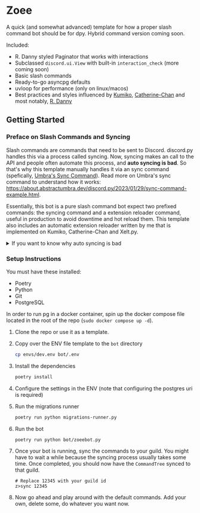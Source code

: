 # Zoee

A quick (and somewhat advanced) template for how a proper slash command bot should be for dpy. Hybrid command version coming soon.

Included:

- R. Danny styled Paginator that works with interactions
- Subclassed `discord.ui.View` with built-in `interaction_check` (more coming soon)
- Basic slash commands
- Ready-to-go asyncpg defaults
- uvloop for performance (only on linux/macos)
- Best practices and styles influenced by [Kumiko](https://github.com/No767/Kumiko), [Catherine-Chan](https://github.com/No767/Catherine-Chan) and most notably, [R. Danny](https://github.com/Rapptz/RoboDanny)

## Getting Started

### Preface on Slash Commands and Syncing

Slash commands are commands that need to be sent to Discord.
discord.py handles this via a process called syncing. Now, syncing makes
an call to the API and people often automate this process, and **auto syncing is bad**.
So that's why this template manually handles it via an sync command (spefically, [Umbra's Sync Command](https://about.abstractumbra.dev/discord.py/2023/01/29/sync-command-example.html)). Read more on Umbra's sync command to understand how it works: https://about.abstractumbra.dev/discord.py/2023/01/29/sync-command-example.html.

Essentially, this bot is a pure slash command bot expect two prefixed commands:
the syncing command and a extension reloader command, useful in production to 
avoid downtime and hot reload them. This template also includes an automatic extension
reloader written by me that is implemented on Kumiko, Catherine-Chan and Xelt.py.

<details>
    <summary>If you want to know why auto syncing is bad</summary>

Auto-syncing, which is the practice of using `bot.tree.sync()` in a `setup_hook`,
is extremely bad practice. Why? Even single time you sync, you send an API request
to Discord. Within the dpy examples, it is done so in order to provide the slash 
commands in the ui for the user. It's done so folks starting out won't complain
about "why is my slash commands not showing up?" (and also btw the examples are
really good for basic slash command examples).

Now the implications of doing so is quite huge. There are two main points: 

1. **Auto-syncing incurs heavy ratelimits (429 errors).** Now usually for folks starting off,they will Ctrl+C their bot to reload extensions, and now that can lead to ratelimits. Do it too much and **expect to get IP banned by Discord**. Getting ratelimited isn't a good thing so it's best to do what you can do to prevent it from happening (dpy pretty much handles it for you). 

2. **Lack of control.**. Say I have my bot auto syncing, and then oops I accidently synced both globally and to my guild, resulting in duplicate commands. Now I want to get rid of them, but I basically can't because all of the syncing is done automatically. This is what auto-syncing leads to. Now let's say I added Umbra's sync command, and all I need to do to fix this is to run `z>sync ^` and boom, the duplicate commands are removed. Point is, there is an heavy opportunity cost that you have to take. Either auto sync + gain convenience or lose control over how you sync. The second option seems less risker in general, and for the reasons mentioned in point 1, is pretty much the reason why you want to avoid auto syncing as much as you can.

Now you don't need to manually sync everysingle time you change your code, but the tdlr is todo it when you change or added command + option names and/or descriptions, change or added the type of the param, and when you add/modify permissions. (You can find more details about this in the [app command guide](https://github.com/Rapptz/discord.py/pull/9557) being written by Nanika (and heavily reviewed by Noelle and others) and the finer details can be also found in `?tag whensync` in the [offical discord.py server](https://discord.com/invite/r3sSKJJ). That's it.

~ Noelle
</details>

### Setup Instructions

You must have these installed:

- Poetry
- Python
- Git
- PostgreSQL

In order to run pg in a docker container, spin up the docker compose file
located in the root of the repo (`sudo docker compose up -d`).

1. Clone the repo or use it as a template.
2. Copy over the ENV file template to the `bot` directory

    ```bash
    cp envs/dev.env bot/.env
    ```
3. Install the dependencies

    ```bash
    poetry install
    ```

4. Configure the settings in the ENV (note that configuring the postgres uri is required)
5. Run the migrations runner

    ```bash
    poetry run python migrations-runner.py
    ```

6. Run the bot
    
    ```bash
    poetry run python bot/zoeebot.py
    ```

7. Once your bot is running, sync the commands to your guild. You might have to wait a while because the syncing process usually takes some time. Once completed, you should now have the `CommandTree` synced to that guild. 

    ```
    # Replace 12345 with your guild id
    z>sync 12345 
    ```
8. Now go ahead and play around with the default commands. Add your own, delete some, do whatever you want now.
